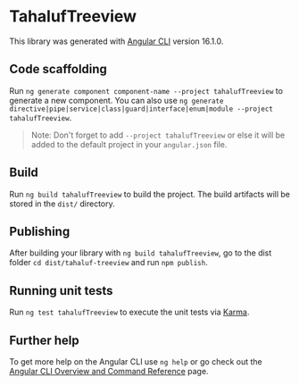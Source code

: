 # TahalufTreeview

This library was generated with [Angular CLI](https://github.com/angular/angular-cli) version 16.1.0.

## Code scaffolding

Run `ng generate component component-name --project tahalufTreeview` to generate a new component. You can also use `ng generate directive|pipe|service|class|guard|interface|enum|module --project tahalufTreeview`.
> Note: Don't forget to add `--project tahalufTreeview` or else it will be added to the default project in your `angular.json` file. 

## Build

Run `ng build tahalufTreeview` to build the project. The build artifacts will be stored in the `dist/` directory.

## Publishing

After building your library with `ng build tahalufTreeview`, go to the dist folder `cd dist/tahaluf-treeview` and run `npm publish`.

## Running unit tests

Run `ng test tahalufTreeview` to execute the unit tests via [Karma](https://karma-runner.github.io).

## Further help

To get more help on the Angular CLI use `ng help` or go check out the [Angular CLI Overview and Command Reference](https://angular.io/cli) page.
